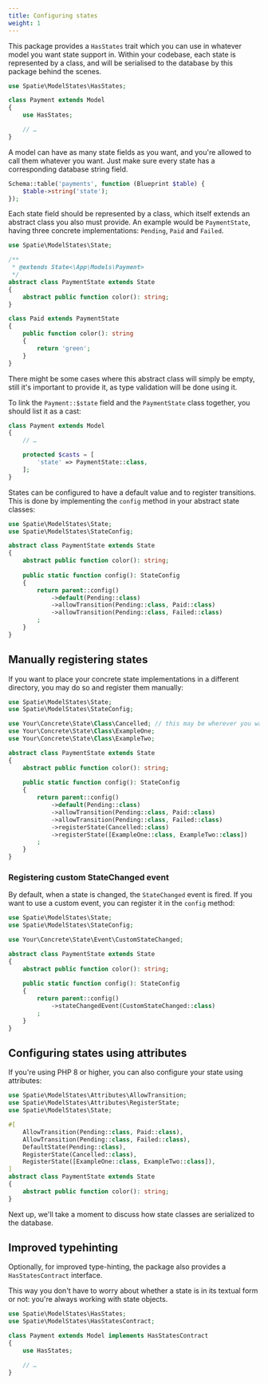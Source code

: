 ```yaml
---
title: Configuring states
weight: 1
---
```


This package provides a `HasStates` trait which you can use in whatever model you want state support in. Within your codebase, each state is represented by a class, and will be serialised to the database by this package behind the scenes.

```php
use Spatie\ModelStates\HasStates;

class Payment extends Model
{
    use HasStates;

    // …
}
```

A model can have as many state fields as you want, and you're allowed to call them whatever you want. Just make sure every state has a corresponding database string field.

```php
Schema::table('payments', function (Blueprint $table) {
    $table->string('state');
});
```

Each state field should be represented by a class, which itself extends an abstract class you also must provide. An example would be `PaymentState`, having three concrete implementations: `Pending`, `Paid` and `Failed`.

```php
use Spatie\ModelStates\State;

/**
 * @extends State<\App\Models\Payment>
 */
abstract class PaymentState extends State
{
    abstract public function color(): string;
}
```

```php
class Paid extends PaymentState
{
    public function color(): string
    {
        return 'green';
    }
}
```

There might be some cases where this abstract class will simply be empty, still it's important to provide it, as type validation will be done using it.

To link the `Payment::$state` field and the `PaymentState` class together, you should list it as a cast:

```php
class Payment extends Model
{
    // …

    protected $casts = [
        'state' => PaymentState::class,
    ];
}
```

States can be configured to have a default value and to register transitions. This is done by implementing the `config` method in your abstract state classes:

```php
use Spatie\ModelStates\State;
use Spatie\ModelStates\StateConfig;

abstract class PaymentState extends State
{
    abstract public function color(): string;
    
    public static function config(): StateConfig
    {
        return parent::config()
            ->default(Pending::class)
            ->allowTransition(Pending::class, Paid::class)
            ->allowTransition(Pending::class, Failed::class)
        ;
    }
}
```

## Manually registering states
If you want to place your concrete state implementations in a different directory, you may do so and register them manually:

```php
use Spatie\ModelStates\State;
use Spatie\ModelStates\StateConfig;

use Your\Concrete\State\Class\Cancelled; // this may be wherever you want
use Your\Concrete\State\Class\ExampleOne;
use Your\Concrete\State\Class\ExampleTwo;

abstract class PaymentState extends State
{
    abstract public function color(): string;
    
    public static function config(): StateConfig
    {
        return parent::config()
            ->default(Pending::class)
            ->allowTransition(Pending::class, Paid::class)
            ->allowTransition(Pending::class, Failed::class)
            ->registerState(Cancelled::class)
            ->registerState([ExampleOne::class, ExampleTwo::class])
        ;
    }
}
```

### Registering custom StateChanged event
By default, when a state is changed, the `StateChanged` event is fired. If you want to use a custom event, you can register it in the `config` method:

```php
use Spatie\ModelStates\State;
use Spatie\ModelStates\StateConfig;

use Your\Concrete\State\Event\CustomStateChanged;

abstract class PaymentState extends State
{
    abstract public function color(): string;
    
    public static function config(): StateConfig
    {
        return parent::config()
            ->stateChangedEvent(CustomStateChanged::class)
        ;
    }
}
```
## Configuring states using attributes

If you're using PHP 8 or higher, you can also configure your state using attributes:

```php
use Spatie\ModelStates\Attributes\AllowTransition;
use Spatie\ModelStates\Attributes\RegisterState;
use Spatie\ModelStates\State;

#[
    AllowTransition(Pending::class, Paid::class),
    AllowTransition(Pending::class, Failed::class),
    DefaultState(Pending::class),
    RegisterState(Cancelled::class),
    RegisterState([ExampleOne::class, ExampleTwo::class]),
]
abstract class PaymentState extends State
{
    abstract public function color(): string;
}
```

Next up, we'll take a moment to discuss how state classes are serialized to the database.

## Improved typehinting

Optionally, for improved type-hinting, the package also provides a `HasStatesContract` interface.

This way you don't have to worry about whether a state is in its textual form or not: you're always working with state objects.

```php
use Spatie\ModelStates\HasStates;
use Spatie\ModelStates\HasStatesContract;

class Payment extends Model implements HasStatesContract
{
    use HasStates;

    // …
}
```

